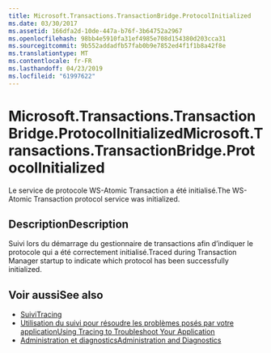 ```yaml
---
title: Microsoft.Transactions.TransactionBridge.ProtocolInitialized
ms.date: 03/30/2017
ms.assetid: 166dfa2d-10de-447a-b76f-3b64752a2967
ms.openlocfilehash: 98bb4e5910fa31ef4985e708d154380d203cca31
ms.sourcegitcommit: 9b552addadfb57fab0b9e7852ed4f1f1b8a42f8e
ms.translationtype: MT
ms.contentlocale: fr-FR
ms.lasthandoff: 04/23/2019
ms.locfileid: "61997622"
---
```

# <a name="microsofttransactionstransactionbridgeprotocolinitialized"></a><span data-ttu-id="6bbd4-102">Microsoft.Transactions.TransactionBridge.ProtocolInitialized</span><span class="sxs-lookup"><span data-stu-id="6bbd4-102">Microsoft.Transactions.TransactionBridge.ProtocolInitialized</span></span>
<span data-ttu-id="6bbd4-103">Le service de protocole WS-Atomic Transaction a été initialisé.</span><span class="sxs-lookup"><span data-stu-id="6bbd4-103">The WS-Atomic Transaction protocol service was initialized.</span></span>  
  
## <a name="description"></a><span data-ttu-id="6bbd4-104">Description</span><span class="sxs-lookup"><span data-stu-id="6bbd4-104">Description</span></span>  
 <span data-ttu-id="6bbd4-105">Suivi lors du démarrage du gestionnaire de transactions afin d’indiquer le protocole qui a été correctement initialisé.</span><span class="sxs-lookup"><span data-stu-id="6bbd4-105">Traced during Transaction Manager startup to indicate which protocol has been successfully initialized.</span></span>  
  
## <a name="see-also"></a><span data-ttu-id="6bbd4-106">Voir aussi</span><span class="sxs-lookup"><span data-stu-id="6bbd4-106">See also</span></span>

- [<span data-ttu-id="6bbd4-107">Suivi</span><span class="sxs-lookup"><span data-stu-id="6bbd4-107">Tracing</span></span>](../../../../../docs/framework/wcf/diagnostics/tracing/index.md)
- [<span data-ttu-id="6bbd4-108">Utilisation du suivi pour résoudre les problèmes posés par votre application</span><span class="sxs-lookup"><span data-stu-id="6bbd4-108">Using Tracing to Troubleshoot Your Application</span></span>](../../../../../docs/framework/wcf/diagnostics/tracing/using-tracing-to-troubleshoot-your-application.md)
- [<span data-ttu-id="6bbd4-109">Administration et diagnostics</span><span class="sxs-lookup"><span data-stu-id="6bbd4-109">Administration and Diagnostics</span></span>](../../../../../docs/framework/wcf/diagnostics/index.md)
